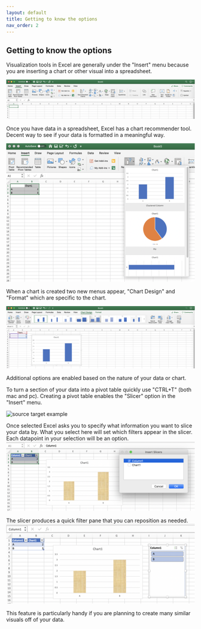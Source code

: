 ```yaml
---
layout: default
title: Getting to know the options
nav_order: 2
---
```


## Getting to know the options

Visualization tools in Excel are generally under the "Insert" menu because you are inserting a chart or other visual into a spreadsheet.

![source target example](1-overview-insert-menu.png)

Once you have data in a spreadsheet, Excel has a chart recommender tool. Decent way to see if your data is formatted in a meaningful way.

![source target example](1-overview-recommend-chart-tool.png)

When a chart is created two new menus appear, "Chart Design" and "Format" which are specific to the chart.

![source target example](1-chart-design-format-menus.png)

Additional options are enabled based on the nature of your data or chart.

To turn a section of your data into a pivot table quickly use "CTRL+T" (both mac and pc). Creating a pivot table enables the "Slicer" option in the "Insert" menu.

![source target example](1-pivot-table-slicer-option.png)

Once selected Excel asks you to specify what information you want to slice your data by. What you select here will set which filters appear in the slicer. Each datapoint in your selection will be an option.
![source target example](1-pivot-table-slicer-select.png)

The slicer produces a quick filter pane that you can reposition as needed.
![source target example](1-pivot-table-slicer-insert.png)

This feature is particularly handy if you are planning to create many similar visuals off of your data.
